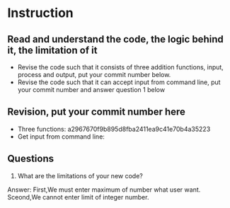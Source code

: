 ﻿# Instruction

## Read and understand the code, the logic behind it, the limitation of it
* Revise the code such that it consists of three addition functions, input, process and output, put your commit number below.
* Revise the code such that it can accept input from command line, put your commit number and answer question 1 below

## Revision, put your commit number here
* Three functions: a2967670f9b895d8fba2411ea9c41e70b4a35223
* Get input from command line:

## Questions
1. What are the limitations of your new code?

Answer: First,We must enter maximum of number what user want. Sceond,We cannot enter limit of integer number.